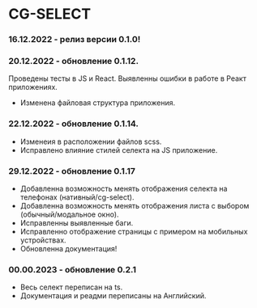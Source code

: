 # CG-SELECT

### 16.12.2022 - релиз версии 0.1.0!

### 20.12.2022 - обновление 0.1.12.

Проведены тесты в JS и React. Выявленны ошибки в работе в Реакт приложениях.

- Изменена файловая структура приложения.

### 22.12.2022 - обновление 0.1.14.

- Изменеия в расположении файлов scss.
- Исправлено влияние стилей селекта на JS приложение.

### 29.12.2022 - обновление 0.1.17

- Добавленна возможность менять отображения селекта на телефонах (нативный/cg-select).
- Добавленна возможность менять отображения листа с выбором (обычный/модальное окно).
- Исправленны выявленные баги.
- Исправленно отображение страницы с примером на мобильных устройствах.
- Обновленна документация!

### 00.00.2023 - обновление 0.2.1

- Весь селект переписан на ts.
- Документация и реадми переписаны на Английский.

